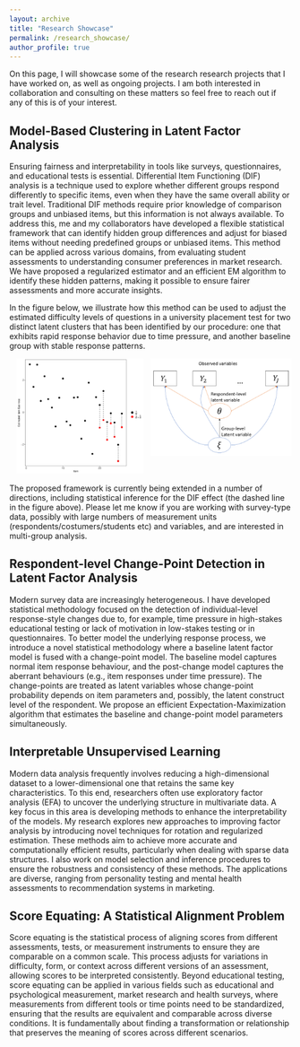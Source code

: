 ```yaml
---
layout: archive
title: "Research Showcase"
permalink: /research_showcase/
author_profile: true
---
```


On this page, I will showcase some of the research research projects that I have worked on, as well as ongoing projects. I am both interested in collaboration and consulting on these matters so feel free to reach out if any of this is of your interest.



## Model-Based Clustering in Latent Factor Analysis

Ensuring fairness and interpretability in tools like surveys, questionnaires, and educational tests is essential. Differential Item Functioning (DIF) analysis is a technique used to explore whether different groups respond differently to specific items, even when they have the same overall ability or trait level. Traditional DIF methods require prior knowledge of comparison groups and unbiased items, but this information is not always available. To address this, me and my collaborators have developed a flexible statistical framework that can identify hidden group differences and adjust for biased items without needing predefined groups or unbiased items. This method can be applied across various domains, from evaluating student assessments to understanding consumer preferences in market research. We have proposed a regularized estimator and an efficient EM algorithm to identify these hidden patterns, making it possible to ensure fairer assessments and more accurate insights.

In the figure below, we illustrate how this method can be used to adjust the estimated difficulty levels of questions in a university placement test for two distinct latent clusters that has been identified by our procedure: one that exhibits rapid response behavior due to time pressure, and another baseline group with stable response patterns.

<div style="display: flex; width: 100%;">
    <div style="text-align: center; flex: 1;">
        <img src="/images/Param_estimates.png" alt="Figure Description" style="width:90%; height: auto; object-fit: contain;">
    </div>
    <div style="text-align: center; flex: 1;">
        <img src="/images/PathDiagram_DIF.png" alt="Figure Description" style="width:100%; height: auto; object-fit: contain;">
    </div>
</div>





The proposed framework is currently being extended in a number of directions, including statistical inference for the DIF effect (the dashed line in the figure above). Please let me know if you are working with survey-type data, possibly with large numbers of measurement units (respondents/costumers/students etc) and variables, and are interested in multi-group analysis. 


## Respondent-level Change-Point Detection in Latent Factor Analysis

Modern survey data are increasingly heterogeneous. I have developed statistical methodology focused on the detection of individual-level response-style changes due to, for example, time pressure in high-stakes educational testing or lack of motivation in low-stakes testing or in questionnaires. To better model the underlying response process, we introduce a novel statistical methodology where a baseline latent factor model is fused with a change-point model. The baseline model captures normal item response behaviour, and the post-change model captures the aberrant behaviours (e.g., item responses under time pressure). The change-points are treated as latent variables whose change-point probability depends on item parameters and, possibly, the latent construct level of the respondent. We propose an efficient Expectation-Maximization algorithm that estimates the baseline and change-point model parameters simultaneously. 

## Interpretable Unsupervised Learning

Modern data analysis frequently involves reducing a high-dimensional dataset to a lower-dimensional one that retains the same key characteristics. To this end, researchers often use exploratory factor analysis (EFA) to uncover the underlying structure in multivariate data. A key focus in this area is developing methods to enhance the interpretability of the models. My research explores new approaches to improving factor analysis by introducing novel techniques for rotation and regularized estimation. These methods aim to achieve more accurate and computationally efficient results, particularly when dealing with sparse data structures. I also work on model selection and inference procedures to ensure the robustness and consistency of these methods. The applications are diverse, ranging from personality testing and mental health assessments to recommendation systems in marketing.

## Score Equating: A Statistical Alignment Problem

Score equating is the statistical process of aligning scores from different assessments, tests, or measurement instruments to ensure they are comparable on a common scale. This process adjusts for variations in difficulty, form, or context across different versions of an assessment, allowing scores to be interpreted consistently. Beyond educational testing, score equating can be applied in various fields such as educational and psychological measurement, market research and health surveys, where measurements from different tools or time points need to be standardized, ensuring that the results are equivalent and comparable across diverse conditions. It is fundamentally about finding a transformation or relationship that preserves the meaning of scores across different scenarios. 

